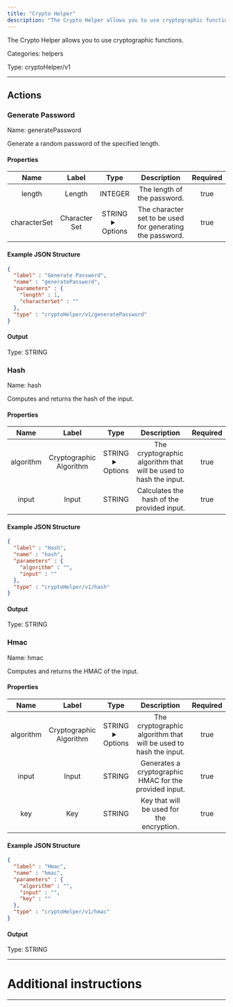 ```yaml
---
title: "Crypto Helper"
description: "The Crypto Helper allows you to use cryptographic functions."
---
```


The Crypto Helper allows you to use cryptographic functions.


Categories: helpers


Type: cryptoHelper/v1

<hr />




## Actions


### Generate Password
Name: generatePassword

Generate a random password of the specified length.

#### Properties

|      Name       |      Label     |     Type     |     Description     | Required |
|:---------------:|:--------------:|:------------:|:-------------------:|:--------:|
| length | Length | INTEGER | The length of the password. | true |
| characterSet | Character Set | STRING <details> <summary> Options </summary> ABCDEFGHIJKLMNOPQRSTUVWXYZabcdefghijklmnopqrstuvwxyz0123456789, ABCDEFGHIJKLMNOPQRSTUVWXYZabcdefghijklmnopqrstuvwxyz0123456789~`!@#$%^&*()-_=+[{]}\|;:'",<.>/? </details> | The character set to be used for generating the password. | true |

#### Example JSON Structure
```json
{
  "label" : "Generate Password",
  "name" : "generatePassword",
  "parameters" : {
    "length" : 1,
    "characterSet" : ""
  },
  "type" : "cryptoHelper/v1/generatePassword"
}
```

#### Output



Type: STRING








### Hash
Name: hash

Computes and returns the hash of the input.

#### Properties

|      Name       |      Label     |     Type     |     Description     | Required |
|:---------------:|:--------------:|:------------:|:-------------------:|:--------:|
| algorithm | Cryptographic Algorithm | STRING <details> <summary> Options </summary> MD5, SHA-1, SHA-256 </details> | The cryptographic algorithm that will be used to hash the input. | true |
| input | Input | STRING | Calculates the hash of the provided input. | true |

#### Example JSON Structure
```json
{
  "label" : "Hash",
  "name" : "hash",
  "parameters" : {
    "algorithm" : "",
    "input" : ""
  },
  "type" : "cryptoHelper/v1/hash"
}
```

#### Output



Type: STRING








### Hmac
Name: hmac

Computes and returns the HMAC of the input.

#### Properties

|      Name       |      Label     |     Type     |     Description     | Required |
|:---------------:|:--------------:|:------------:|:-------------------:|:--------:|
| algorithm | Cryptographic Algorithm | STRING <details> <summary> Options </summary> HmacMD5, HmacSHA1, HmacSHA256 </details> | The cryptographic algorithm that will be used to hash the input. | true |
| input | Input | STRING | Generates a cryptographic HMAC for the provided input. | true |
| key | Key | STRING | Key that will be used for the encryption. | true |

#### Example JSON Structure
```json
{
  "label" : "Hmac",
  "name" : "hmac",
  "parameters" : {
    "algorithm" : "",
    "input" : "",
    "key" : ""
  },
  "type" : "cryptoHelper/v1/hmac"
}
```

#### Output



Type: STRING










<hr />

# Additional instructions
<hr />

